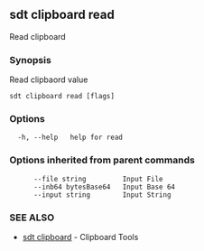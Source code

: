 ## sdt clipboard read

Read clipboard

### Synopsis

Read clipbaord value

```
sdt clipboard read [flags]
```

### Options

```
  -h, --help   help for read
```

### Options inherited from parent commands

```
      --file string         Input File
      --inb64 bytesBase64   Input Base 64
      --input string        Input String
```

### SEE ALSO

* [sdt clipboard](sdt_clipboard.md)	 - Clipboard Tools

